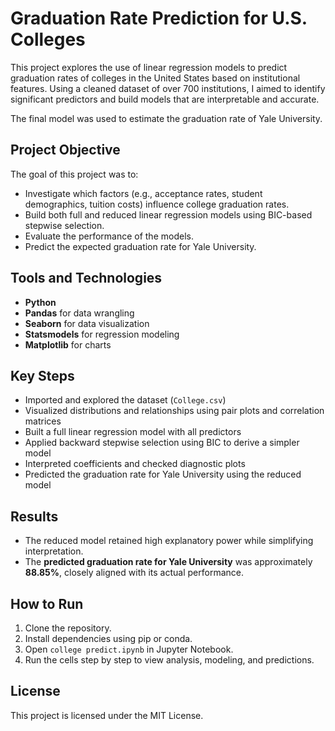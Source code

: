 # Graduation Rate Prediction for U.S. Colleges

This project explores the use of linear regression models to predict graduation rates of colleges in the United States based on institutional features. Using a cleaned dataset of over 700 institutions, I aimed to identify significant predictors and build models that are interpretable and accurate.

The final model was used to estimate the graduation rate of Yale University.

## Project Objective

The goal of this project was to:
- Investigate which factors (e.g., acceptance rates, student demographics, tuition costs) influence college graduation rates.
- Build both full and reduced linear regression models using BIC-based stepwise selection.
- Evaluate the performance of the models.
- Predict the expected graduation rate for Yale University.

## Tools and Technologies

- **Python**
- **Pandas** for data wrangling
- **Seaborn** for data visualization
- **Statsmodels** for regression modeling
- **Matplotlib** for charts

## Key Steps

- Imported and explored the dataset (`College.csv`)
- Visualized distributions and relationships using pair plots and correlation matrices
- Built a full linear regression model with all predictors
- Applied backward stepwise selection using BIC to derive a simpler model
- Interpreted coefficients and checked diagnostic plots
- Predicted the graduation rate for Yale University using the reduced model

## Results

- The reduced model retained high explanatory power while simplifying interpretation.
- The **predicted graduation rate for Yale University** was approximately **88.85%**, closely aligned with its actual performance.


## How to Run

1. Clone the repository.
2. Install dependencies using pip or conda.
3. Open `college predict.ipynb` in Jupyter Notebook.
4. Run the cells step by step to view analysis, modeling, and predictions.

## License

This project is licensed under the MIT License.



